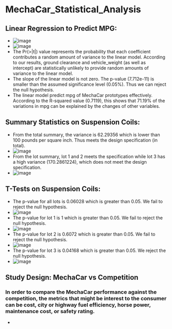 # MechaCar_Statistical_Analysis
## Linear Regression to Predict MPG:
  - ![image](https://user-images.githubusercontent.com/82785321/127599550-dc044b0e-4bc2-4cde-bd28-732a7db25b93.png)
  - ![image](https://user-images.githubusercontent.com/82785321/127599610-5d3c1100-20be-4d18-99f5-56060da2cd59.png)
  - The Pr(>|t|) value represents the probability that each coefficient contributes a random amount of variance to the linear model. According to our results, ground clearance and vehicle_weight (as well as intercept) are statistically unlikely to provide random amounts of variance to the linear model.
  - The slope of the linear model is not zero. The p-value (7.712e-11) is smaller than the assumed significance level (0.05%). Thus we can reject the null hypothesis.
  - The linear model predict mpg of MechaCar prototypes effectively. According to the R-squared value (0.7119), this shows that 71.19% of the variations in mpg can be explained by the changes of other variables.
## Summary Statistics on Suspension Coils:
  - From the total summary, the variance is 62.29356 which is lower than 100 pounds per square inch. Thus meets the design specification (in total).
  - ![image](https://user-images.githubusercontent.com/82785321/127714738-0ede4970-2ed7-475d-b7ac-c0ebc392e8bc.png)
  - From the lot summary, lot 1 and 2 meets the specification while lot 3 has a high variance (170.2861224), which does not meet the design specification.
  - ![image](https://user-images.githubusercontent.com/82785321/127714755-26724b02-4c52-460c-879c-af22b51a99d5.png)
##  T-Tests on Suspension Coils:
  - The p-value for all lots is 0.06028 which is greater than 0.05. We fail to reject the null hypothesis.
  - ![image](https://user-images.githubusercontent.com/82785321/127721109-90f612b8-2aab-4d7a-85d0-9720c907188c.png)
  - The p-value for lot 1 is 1 which is greater than 0.05. We fail to reject the null hypothesis. 
  - ![image](https://user-images.githubusercontent.com/82785321/127721128-e65f6c90-2074-4a3c-a356-6e39e5675ea8.png)
  - The p-value for lot 2 is 0.6072 which is greater than 0.05. We fail to reject the null hypothesis. 
  - ![image](https://user-images.githubusercontent.com/82785321/127721145-23cc43fd-99a4-4a90-8873-dfc61d5cacce.png)
  - The p-value for lot 3 is 0.04168 which is greater than 0.05. We reject the null hypothesis. 
  - ![image](https://user-images.githubusercontent.com/82785321/127721237-f399215b-c5c9-4dc6-af01-bea659039dfd.png)
 ## Study Design: MechaCar vs Competition
 ### In order to compare the MechaCar performance against the competition, the metrics that might be interest to the consumer can be cost, city or highway fuel efficiency, horse power, maintenance cost, or safety rating.
  - 




